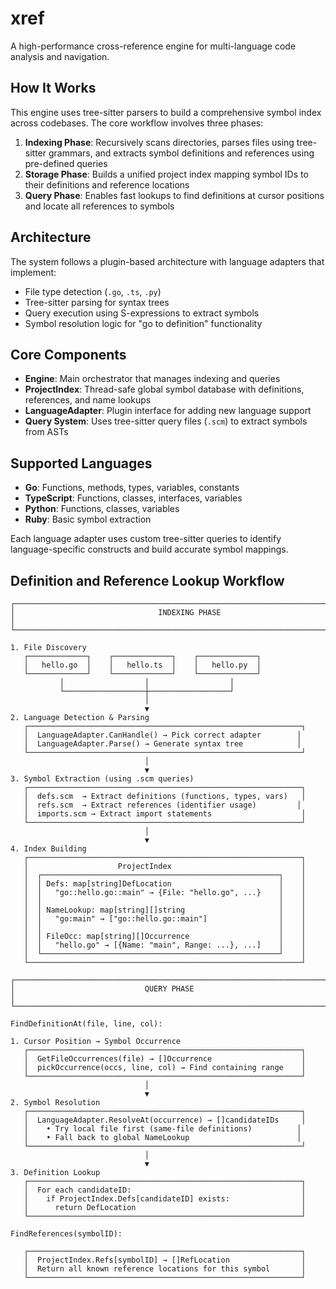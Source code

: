 # xref

A high-performance cross-reference engine for multi-language code analysis and navigation.

## How It Works

This engine uses tree-sitter parsers to build a comprehensive symbol index across codebases. The core workflow involves three phases:

1. **Indexing Phase**: Recursively scans directories, parses files using tree-sitter grammars, and extracts symbol definitions and references using pre-defined queries
2. **Storage Phase**: Builds a unified project index mapping symbol IDs to their definitions and reference locations
3. **Query Phase**: Enables fast lookups to find definitions at cursor positions and locate all references to symbols

## Architecture

The system follows a plugin-based architecture with language adapters that implement:
- File type detection (`.go`, `.ts`, `.py`)
- Tree-sitter parsing for syntax trees
- Query execution using S-expressions to extract symbols
- Symbol resolution logic for "go to definition" functionality

## Core Components

- **Engine**: Main orchestrator that manages indexing and queries
- **ProjectIndex**: Thread-safe global symbol database with definitions, references, and name lookups
- **LanguageAdapter**: Plugin interface for adding new language support
- **Query System**: Uses tree-sitter query files (`.scm`) to extract symbols from ASTs

## Supported Languages

- **Go**: Functions, methods, types, variables, constants
- **TypeScript**: Functions, classes, interfaces, variables  
- **Python**: Functions, classes, variables
- **Ruby**: Basic symbol extraction

Each language adapter uses custom tree-sitter queries to identify language-specific constructs and build accurate symbol mappings.

## Definition and Reference Lookup Workflow

```
┌─────────────────────────────────────────────────────────────────────────────────┐
│                                INDEXING PHASE                                  │
└─────────────────────────────────────────────────────────────────────────────────┘

1. File Discovery
   ┌─────────────┐    ┌─────────────┐    ┌─────────────┐
   │   hello.go  │    │   hello.ts  │    │   hello.py  │
   └─────────────┘    └─────────────┘    └─────────────┘
           │                  │                  │
           └──────────────────┼──────────────────┘
                              │
                              ▼
2. Language Detection & Parsing
   ┌─────────────────────────────────────────────────────────────┐
   │  LanguageAdapter.CanHandle() → Pick correct adapter        │
   │  LanguageAdapter.Parse() → Generate syntax tree            │
   └─────────────────────────────────────────────────────────────┘
                              │
                              ▼
3. Symbol Extraction (using .scm queries)
   ┌─────────────────────────────────────────────────────────────┐
   │  defs.scm  → Extract definitions (functions, types, vars)   │
   │  refs.scm  → Extract references (identifier usage)         │
   │  imports.scm → Extract import statements                    │
   └─────────────────────────────────────────────────────────────┘
                              │
                              ▼
4. Index Building
   ┌─────────────────────────────────────────────────────────────┐
   │                    ProjectIndex                             │
   │  ┌─────────────────────────────────────────────────────┐    │
   │  │ Defs: map[string]DefLocation                        │    │
   │  │   "go::hello.go::main" → {File: "hello.go", ...}    │    │
   │  │                                                     │    │
   │  │ NameLookup: map[string][]string                     │    │
   │  │   "go:main" → ["go::hello.go::main"]                │    │
   │  │                                                     │    │
   │  │ FileOcc: map[string][]Occurrence                    │    │
   │  │   "hello.go" → [{Name: "main", Range: ...}, ...]    │    │
   │  └─────────────────────────────────────────────────────┘    │
   └─────────────────────────────────────────────────────────────┘

┌─────────────────────────────────────────────────────────────────────────────────┐
│                             QUERY PHASE                                        │
└─────────────────────────────────────────────────────────────────────────────────┘

FindDefinitionAt(file, line, col):

1. Cursor Position → Symbol Occurrence
   ┌─────────────────────────────────────────────────────────────┐
   │  GetFileOccurrences(file) → []Occurrence                    │
   │  pickOccurrence(occs, line, col) → Find containing range    │
   └─────────────────────────────────────────────────────────────┘
                              │
                              ▼
2. Symbol Resolution
   ┌─────────────────────────────────────────────────────────────┐
   │  LanguageAdapter.ResolveAt(occurrence) → []candidateIDs     │
   │    • Try local file first (same-file definitions)          │
   │    • Fall back to global NameLookup                        │
   └─────────────────────────────────────────────────────────────┘
                              │
                              ▼
3. Definition Lookup
   ┌─────────────────────────────────────────────────────────────┐
   │  For each candidateID:                                      │
   │    if ProjectIndex.Defs[candidateID] exists:                │
   │      return DefLocation                                     │
   └─────────────────────────────────────────────────────────────┘

FindReferences(symbolID):

   ┌─────────────────────────────────────────────────────────────┐
   │  ProjectIndex.Refs[symbolID] → []RefLocation                │
   │  Return all known reference locations for this symbol       │
   └─────────────────────────────────────────────────────────────┘
```
